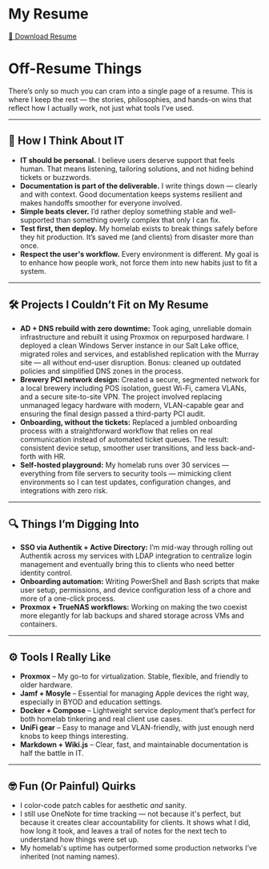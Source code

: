 # My Resume

<a href="/mitchell-sanborn-resume.pdf" target="_blank" rel="noopener">📄 Download Resume</a>

# Off-Resume Things

There’s only so much you can cram into a single page of a resume. This is where I keep the rest — the stories, philosophies, and hands-on wins that reflect how I actually work, not just what tools I’ve used.

---

## 🧠 How I Think About IT

- **IT should be personal.** I believe users deserve support that feels human. That means listening, tailoring solutions, and not hiding behind tickets or buzzwords.
- **Documentation is part of the deliverable.** I write things down — clearly and with context. Good documentation keeps systems resilient and makes handoffs smoother for everyone involved.
- **Simple beats clever.** I’d rather deploy something stable and well-supported than something overly complex that only I can fix.
- **Test first, then deploy.** My homelab exists to break things safely before they hit production. It’s saved me (and clients) from disaster more than once.
- **Respect the user's workflow.** Every environment is different. My goal is to enhance how people work, not force them into new habits just to fit a system.

---

## 🛠️ Projects I Couldn’t Fit on My Resume

- **AD + DNS rebuild with zero downtime:** Took aging, unreliable domain infrastructure and rebuilt it using Proxmox on repurposed hardware. I deployed a clean Windows Server instance in our Salt Lake office, migrated roles and services, and established replication with the Murray site — all without end-user disruption. Bonus: cleaned up outdated policies and simplified DNS zones in the process.
- **Brewery PCI network design:** Created a secure, segmented network for a local brewery including POS isolation, guest Wi-Fi, camera VLANs, and a secure site-to-site VPN. The project involved replacing unmanaged legacy hardware with modern, VLAN-capable gear and ensuring the final design passed a third-party PCI audit.
- **Onboarding, without the tickets:** Replaced a jumbled onboarding process with a straightforward workflow that relies on real communication instead of automated ticket queues. The result: consistent device setup, smoother user transitions, and less back-and-forth with HR.
- **Self-hosted playground:** My homelab runs over 30 services — everything from file servers to security tools — mimicking client environments so I can test updates, configuration changes, and integrations with zero risk.

---

## 🔍 Things I’m Digging Into

- **SSO via Authentik + Active Directory:** I’m mid-way through rolling out Authentik across my services with LDAP integration to centralize login management and eventually bring this to clients who need better identity control.
- **Onboarding automation:** Writing PowerShell and Bash scripts that make user setup, permissions, and device configuration less of a chore and more of a one-click process.
- **Proxmox + TrueNAS workflows:** Working on making the two coexist more elegantly for lab backups and shared storage across VMs and containers.

---

## ⚙️ Tools I Really Like

- **Proxmox** – My go-to for virtualization. Stable, flexible, and friendly to older hardware.
- **Jamf + Mosyle** – Essential for managing Apple devices the right way, especially in BYOD and education settings.
- **Docker + Compose** – Lightweight service deployment that’s perfect for both homelab tinkering and real client use cases.
- **UniFi gear** – Easy to manage and VLAN-friendly, with just enough nerd knobs to keep things interesting.
- **Markdown + Wiki.js** – Clear, fast, and maintainable documentation is half the battle in IT.

---

## 🤓 Fun (Or Painful) Quirks

- I color-code patch cables for aesthetic *and* sanity.
- I still use OneNote for time tracking — not because it's perfect, but because it creates clear accountability for clients. It shows what I did, how long it took, and leaves a trail of notes for the next tech to understand how things were set up.
- My homelab's uptime has outperformed some production networks I’ve inherited (not naming names).